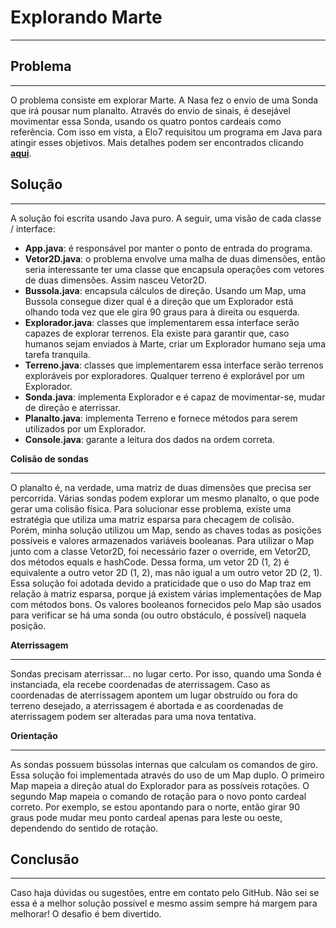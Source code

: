 <h1 align="left">Explorando Marte</h1><hr>
           <article>
            <section>
             <h2 align="left">Problema</h2><hr>
             <p>O problema consiste em explorar Marte. A Nasa fez o envio de uma Sonda que irá pousar num planalto. Através do envio de sinais, é desejável movimentar essa Sonda, usando os quatro pontos cardeais como referência. Com isso em vista, a Elo7 requisitou um programa em Java para atingir esses objetivos. Mais detalhes podem ser encontrados clicando <b><a href="https://gist.github.com/elo7-developer/1a40c96a5d062b69f02c">aqui</a></b>.</p>
            </section>
            <section>
             <h2 align="left">Solução</h2><hr>
             <p>A solução foi escrita usando Java puro. A seguir, uma visão de cada classe / interface:</p>
             <ul>
              <li><b>App.java</b>: é responsável por manter o ponto de entrada do programa.</li>
              <li><b>Vetor2D.java</b>: o problema envolve uma malha de duas dimensões, então seria interessante ter uma classe que encapsula operações com vetores de duas dimensões. Assim nasceu Vetor2D.</li>
              <li><b>Bussola.java</b>: encapsula cálculos de direção. Usando um Map, uma Bussola consegue dizer qual é a direção que um Explorador está olhando toda vez que ele gira 90 graus para à direita ou esquerda.</li>
              <li><b>Explorador.java</b>: classes que implementarem essa interface serão capazes de explorar terrenos. Ela existe para garantir que, caso humanos sejam enviados à Marte, criar um Explorador humano seja uma tarefa tranquila.</li>
              <li><b>Terreno.java</b>: classes que implementarem essa interface serão terrenos exploráveis por exploradores. Qualquer terreno é explorável por um Explorador.</li>
              <li><b>Sonda.java</b>: implementa Explorador e é capaz de movimentar-se, mudar de direção e aterrissar.</li>
              <li><b>Planalto.java</b>: implementa Terreno e fornece métodos para serem utilizados por um Explorador.</li>
              <li><b>Console.java</b>: garante a leitura dos dados na ordem correta.</li>
             </ul>
             <p><b>Colisão de sondas</b><br><hr>
             O planalto é, na verdade, uma matriz de duas dimensões que precisa ser percorrida. Várias sondas podem explorar um mesmo planalto, o que pode gerar uma colisão física. Para solucionar esse problema, existe uma estratégia que utiliza uma matriz esparsa para checagem de colisão. Porém, minha solução utilizou um Map, sendo as chaves todas as posições possíveis e valores armazenados variáveis booleanas. Para utilizar o Map junto com a classe Vetor2D, foi necessário fazer o override, em Vetor2D, dos métodos equals e hashCode. Dessa forma, um vetor 2D (1, 2) é equivalente a outro vetor 2D (1, 2), mas não igual a um outro vetor 2D (2, 1). Essa solução foi adotada devido a praticidade que o uso do Map traz em relação à matriz esparsa, porque já existem várias implementações de Map com métodos bons. Os valores booleanos fornecidos pelo Map são usados para verificar se há uma sonda (ou outro obstáculo, é possível) naquela posição.</p>
             <p><b>Aterrissagem</b><br><hr>
             Sondas precisam aterrissar... no lugar certo. Por isso, quando uma Sonda é instanciada, ela recebe coordenadas de aterrissagem. Caso as coordenadas de aterrissagem apontem um lugar obstruído ou fora do terreno desejado, a aterrissagem é abortada e as coordenadas de aterrissagem podem ser alteradas para uma nova tentativa.</p>
             <p><b>Orientação</b><br><hr>
             As sondas possuem bússolas internas que calculam os comandos de giro. Essa solução foi implementada através do uso de um Map duplo. O primeiro Map mapeia a direção atual do Explorador para as possíveis rotações. O segundo Map mapeia o comando de rotação para o novo ponto cardeal correto. Por exemplo, se estou apontando para o norte, então girar 90 graus pode mudar meu ponto cardeal apenas para leste ou oeste, dependendo do sentido de rotação.</p>
            </section>
           <h2 align="left">Conclusão</h2><hr>
           <p>Caso haja dúvidas ou sugestões, entre em contato pelo GitHub. Não sei se essa é a melhor solução possível e mesmo assim sempre há margem para melhorar! O desafio é bem divertido.</p>
           </article>
